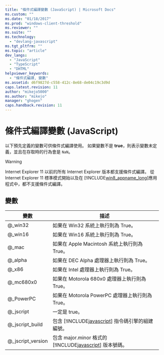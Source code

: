 ```yaml
---
title: "條件式編譯變數 (JavaScript) | Microsoft Docs"
ms.custom: ""
ms.date: "01/18/2017"
ms.prod: "windows-client-threshold"
ms.reviewer: ""
ms.suite: ""
ms.technology: 
  - "devlang-javascript"
ms.tgt_pltfrm: ""
ms.topic: "article"
dev_langs: 
  - "JavaScript"
  - "TypeScript"
  - "DHTML"
helpviewer_keywords: 
  - "條件式編譯, 變數"
ms.assetid: d6f9827d-c558-412c-8e68-de04c19c3d9d
caps.latest.revision: 11
author: "mikejo5000"
ms.author: "mikejo"
manager: "ghogen"
caps.handback.revision: 11
---
```

# 條件式編譯變數 (JavaScript)
以下預先定義的變數可供條件式編譯使用。  如果變數不是 **true**，則表示變數未定義，並且在存取時的行為會是 `NaN`。  
  
> [!WARNING]
>  Internet Explorer 11 以前的所有 Internet Explorer 版本都支援條件式編譯。  從 Internet Explorer 11 標準模式開始以及在 [!INCLUDE[win8_appname_long](../../javascript/includes/win8-appname-long-md.md)]應用程式中，都不支援條件式編譯。  
  
## 變數  
  
|變數|描述|  
|--------|--------|  
|@\_win32|如果在 Win32 系統上執行則為 True。|  
|@\_win16|如果在 Win16 系統上執行則為 True。|  
|@\_mac|如果在 Apple Macintosh 系統上執行則為 True。|  
|@\_alpha|如果在 DEC Alpha 處理器上執行則為 True。|  
|@\_x86|如果在 Intel 處理器上執行則為 True。|  
|@\_mc680x0|如果在 Motorola 680x0 處理器上執行則為 True。|  
|@\_PowerPC|如果在 Motorola PowerPC 處理器上執行則為 True。|  
|@\_jscript|一定是 true。|  
|@\_jscript\_build|包含 [!INCLUDE[javascript](../../javascript/includes/javascript-md.md)] 指令碼引擎的組建編號。|  
|@\_jscript\_version|包含 major.minor 格式的 [!INCLUDE[javascript](../../javascript/includes/javascript-md.md)] 版本號碼。|